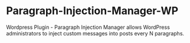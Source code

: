 # Paragraph-Injection-Manager-WP
Wordpress Plugin - Paragraph Injection Manager allows WordPress administrators to inject custom messages into posts every N paragraphs.

